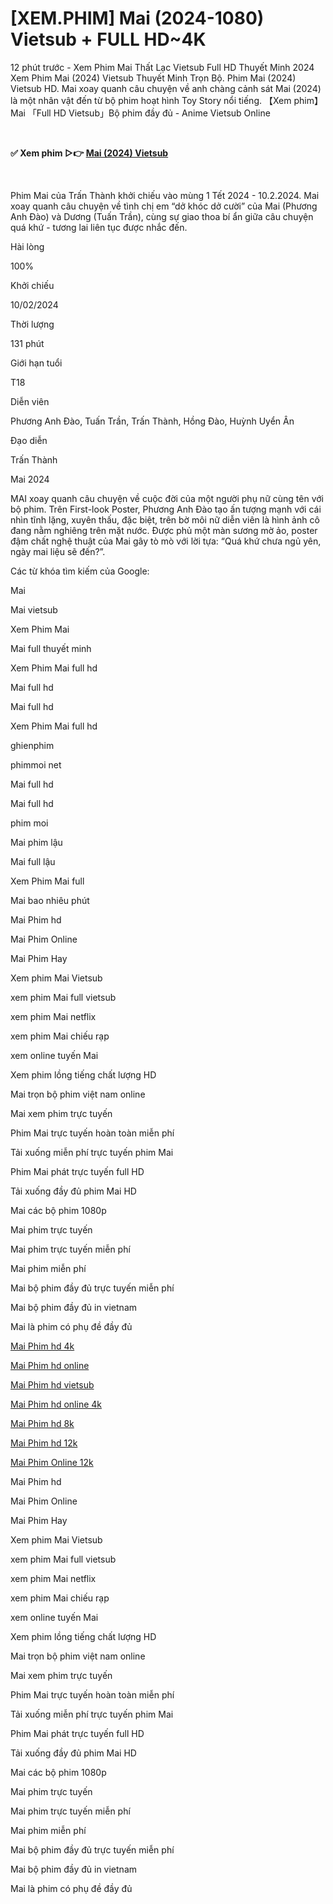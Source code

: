 <h1>[XEM.PHIM] Mai (2024-1080) Vietsub + FULL HD~4K</h1>
<p>12 phút trước - Xem Phim Mai Thất Lạc Vietsub Full HD Thuyết Minh 2024 Xem Phim Mai (2024) Vietsub Thuyết Minh Trọn Bộ. Phim Mai (2024) Vietsub HD. Mai xoay quanh câu chuyện về anh chàng cảnh sát Mai (2024) là một nhân vật đến từ bộ phim hoạt hình Toy Story nổi tiếng. 【Xem phim】Mai 「Full HD Vietsub」Bộ phim đầy đủ - Anime Vietsub Online</p>
<p><b><br></b></p>
<p><b>✅ Xem phim ▷👉 <a href="https://t.co/YbJKYdNBGx" rel="noopener">Mai (2024) Vietsub</a></b></p>
<p><b><br></b></p>
<p>Phim Mai của Trấn Thành khởi chiếu vào mùng 1 Tết 2024 - 10.2.2024. Mai xoay quanh câu chuyện về tình chị em “dở khóc dở cười” của Mai (Phương Anh Đào) và Dương (Tuấn Trần), cùng sự giao thoa bí ẩn giữa câu chuyện quá khứ - tương lai liên tục được nhắc đến.</p>
<p>Hài lòng</p>
<p>100%</p>
<p>Khởi chiếu</p>
<p>10/02/2024</p>
<p>Thời lượng</p>
<p>131 phút</p>
<p>Giới hạn tuổi</p>
<p>T18</p>
<p>Diễn viên</p>
<p>Phương Anh Đào, Tuấn Trần, Trấn Thành, Hồng Đào, Huỳnh Uyển Ân</p>
<p>Đạo diễn</p>
<p>Trấn Thành</p>

<p>Mai 2024</p>

<p>MAI xoay quanh câu chuyện về cuộc đời của một người phụ nữ cùng tên với bộ phim. Trên First-look Poster, Phương Anh Đào tạo ấn tượng mạnh với cái nhìn tĩnh lặng, xuyên thấu, đặc biệt, trên bờ môi nữ diễn viên là hình ảnh cô đang nằm nghiêng trên mặt nước. Được phủ một màn sương mờ ảo, poster đậm chất nghệ thuật của Mai gây tò mò với lời tựa: “Quá khứ chưa ngủ yên, ngày mai liệu sẽ đến?”.

<p>Các từ khóa tìm kiếm của Google:</p>

<p>Mai</p>

<p>Mai vietsub</p>

<p>Xem Phim Mai</p>

<p>Mai full thuyết minh</p>

<p>Xem Phim Mai full hd</p>

<p>Mai full hd</p>

<p>Mai full hd</p>

<p>Xem Phim Mai full hd</p>

<p>ghienphim</p>

<p>phimmoi net</p>

<p>Mai full hd</p>

<p>Mai full hd</p>

<p>phim moi</p>

<p>Mai phim lậu</p>

<p>Mai full lậu</p>

<p>Xem Phim Mai full</p>

<p>Mai bao nhiêu phút</p>

<p>Mai Phim hd</p>

<p>Mai Phim Online</p>

<p>Mai Phim Hay</p>

<p>Xem phim Mai Vietsub</p>

<p>xem phim Mai full vietsub</p>

<p>xem phim Mai netflix</p>

<p>xem phim Mai chiếu rạp</p>

<p>xem online tuyến Mai</p>

<p>Xem phim lồng tiếng chất lượng HD</p>

<p>Mai trọn bộ phim việt nam online</p>

<p>Mai xem phim trực tuyến</p>

<p>Phim Mai trực tuyến hoàn toàn miễn phí</p>

<p>Tải xuống miễn phí trực tuyến phim Mai</p>

<p>Phim Mai phát trực tuyến full HD</p>

<p>Tải xuống đầy đủ phim Mai HD</p>

<p>Mai các bộ phim 1080p</p>

<p>Mai phim trực tuyến</p>

<p>Mai phim trực tuyến miễn phí</p>

<p>Mai phim miễn phí</p>

<p>Mai bộ phim đầy đủ trực tuyến miễn phí</p>

<p>Mai bộ phim đầy đủ in vietnam</p>

<p>Mai là phim có phụ đề đầy đủ</p>


<a href="https://www.taskade.com/p/xem-phim-mai-2024-full-hd-vietsub-high-quality-01HRCGBNFTER4D6HXANVSYVX08">Mai Phim hd 4k</a><br />

<a href="https://github.com/xem-phim-Mai-2024-1080-4K-Vietsub">Mai Phim hd online</a><br />

<a href="https://sbnaqb0822.expandcart.com/index.php?route=product/product&product_id=373">Mai Phim hd vietsub</a><br />

<a href="https://github.com/XEM-PHIM-Mai-2024-Vietsub-Full-4K">Mai Phim hd online 4k</a><br />

<a href="https://fjakkr4850.expandcart.com/index.php?route=product/product&product_id=373">Mai Phim hd 8k</a><br />

<a href="https://www.taskade.com/p/xem-phim-mai-2024-full-4-k-vietsub-high-quality-01HRCKXDAGHVWVBP4R3B55HDZ4">Mai Phim hd 12k</a><br />

<a href="https://github.com/Xem-Phim-Mai-VietSub-2024">Mai Phim Online 12k</a><br />

<p>Mai Phim hd</p>

<p>Mai Phim Online</p>

<p>Mai Phim Hay</p>

<p>Xem phim Mai Vietsub</p>

<p>xem phim Mai full vietsub</p>

<p>xem phim Mai netflix</p>

<p>xem phim Mai chiếu rạp</p>

<p>xem online tuyến Mai</p>

<p>Xem phim lồng tiếng chất lượng HD</p>

<p>Mai trọn bộ phim việt nam online</p>

<p>Mai xem phim trực tuyến</p>

<p>Phim Mai trực tuyến hoàn toàn miễn phí</p>

<p>Tải xuống miễn phí trực tuyến phim Mai</p>

<p>Phim Mai phát trực tuyến full HD</p>

<p>Tải xuống đầy đủ phim Mai HD</p>

<p>Mai các bộ phim 1080p</p>

<p>Mai phim trực tuyến</p>

<p>Mai phim trực tuyến miễn phí</p>

<p>Mai phim miễn phí</p>

<p>Mai bộ phim đầy đủ trực tuyến miễn phí</p>

<p>Mai bộ phim đầy đủ in vietnam</p>

<p>Mai là phim có phụ đề đầy đủ</p>
